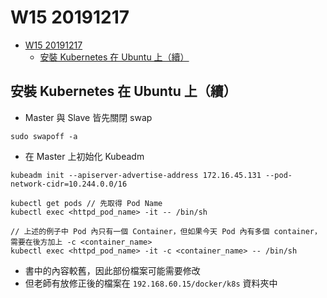 # W15 20191217

- [W15 20191217](#w15-20191217)
  - [安裝 Kubernetes 在 Ubuntu 上（續）](#%e5%ae%89%e8%a3%9d-kubernetes-%e5%9c%a8-ubuntu-%e4%b8%8a%e7%ba%8c)

## 安裝 Kubernetes 在 Ubuntu 上（續）

- Master 與 Slave 皆先關閉 swap

```
sudo swapoff -a
```

- 在 Master 上初始化 Kubeadm

```
kubeadm init --apiserver-advertise-address 172.16.45.131 --pod-network-cidr=10.244.0.0/16
```



```
kubectl get pods // 先取得 Pod Name
kubectl exec <httpd_pod_name> -it -- /bin/sh

// 上述的例子中 Pod 內只有一個 Container，但如果今天 Pod 內有多個 container，需要在後方加上 -c <container_name>
kubectl exec <httpd_pod_name> -it -c <container_name> -- /bin/sh
```

- 書中的內容較舊，因此部份檔案可能需要修改
- 但老師有放修正後的檔案在 `192.168.60.15/docker/k8s` 資料夾中